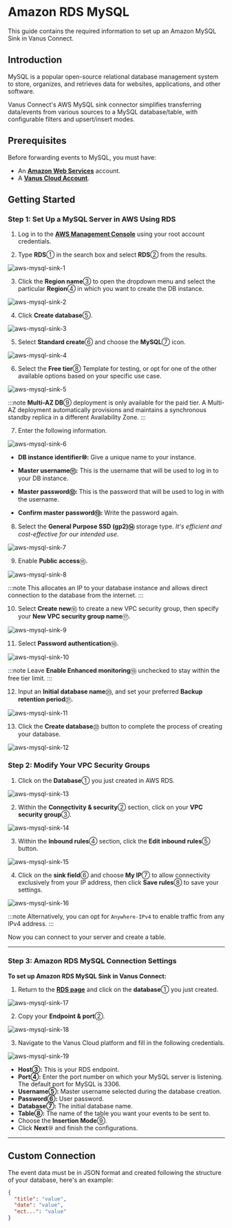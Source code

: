 # Amazon RDS MySQL

This guide contains the required information to set up an Amazon MySQL Sink in Vanus Connect.

## Introduction  

MySQL is a popular open-source relational database management system to store, organizes, and retrieves data for websites, applications, and other software.

Vanus Connect's AWS MySQL sink connector simplifies transferring data/events from various sources to a MySQL database/table, with configurable filters and upsert/insert modes.

## Prerequisites

Before forwarding events to MySQL, you must have:

- An [**Amazon Web Services**](https://aws.amazon.com) account.
- A [**Vanus Cloud Account**](https://cloud.vanus.ai).

## Getting Started

### Step 1: Set Up a MySQL Server in AWS Using RDS

1. Log in to the [**AWS Management Console**](https://aws.amazon.com/) using your root account credentials.

2. Type **RDS**① in the search box and select **RDS**② from the results.

![aws-mysql-sink-1](images/aws-mysql-sink-1.webp)

3. Click the **Region name**③ to open the dropdown menu and select the particular **Region**④ in which you want to create the DB instance.

![aws-mysql-sink-2](images/aws-mysql-sink-2.webp)

4. Click **Create database**⑤.

![aws-mysql-sink-3](images/aws-mysql-sink-3.webp)

5. Select **Standard create**⑥ and choose the **MySQL**⑦ icon.

![aws-mysql-sink-4](images/aws-mysql-sink-4.webp)

6. Select the **Free tier**⑧ Template for testing, or opt for one of the other available options based on your specific use case.

![aws-mysql-sink-5](images/aws-mysql-sink-5.webp)

:::note
**Multi-AZ DB**⑨ deployment is only available for the paid tier. A Multi-AZ deployment automatically provisions and maintains a synchronous standby replica in a different Availability Zone.
:::

7. Enter the following information.

![aws-mysql-sink-6](images/aws-mysql-sink-6.webp)

- **DB instance identifier⑩:** Give a unique name to your instance.

- **Master username⑪:** This is the username that will be used to log in to your DB instance.

- **Master password⑫:** This is the password that will be used to log in with the username.

- **Confirm master password⑬:** Write the password again.

8. Select the **General Purpose SSD (gp2)⑭** storage type. *It's efficient and cost-effective for our intended use*.

![aws-mysql-sink-7](images/aws-mysql-sink-7.webp)

9. Enable **Public access**⑮.

![aws-mysql-sink-8](images/aws-mysql-sink-8.webp)

:::note
This allocates an IP to your database instance and allows direct connection to the database from the internet.
:::

10. Select **Create new**⑯ to create a new VPC security group, then specify your **New VPC security group name**⑰.

![aws-mysql-sink-9](images/aws-mysql-sink-9.webp)

11. Select **Password authentication**⑱.

![aws-mysql-sink-10](images/aws-mysql-sink-10.webp)

:::note
Leave **Enable Enhanced monitoring**⑲ unchecked to stay within the free tier limit.
:::

12. Input an **Initial database name**⑳, and set your preferred **Backup retention period**㉑.

![aws-mysql-sink-11](images/aws-mysql-sink-11.webp)

13. Click the **Create database**㉒ button to complete the process of creating your database.

![aws-mysql-sink-12](images/aws-mysql-sink-12.webp)

### Step 2: Modify Your VPC Security Groups

1. Click on the **Database**① you just created in AWS RDS.

![aws-mysql-sink-13](images/aws-mysql-sink-13.webp)

2. Within the **Connectivity & security**② section, click on your **VPC security group**③.

![aws-mysql-sink-14](images/aws-mysql-sink-14.webp)

3. Within the **Inbound rules**④ section, click the **Edit inbound rules**⑤ button.

![aws-mysql-sink-15](images/aws-mysql-sink-15.webp)

4. Click on the **sink field**⑥ and choose **My IP**⑦ to allow connectivity exclusively from your IP address, then click **Save rules**⑧ to save your settings.

![aws-mysql-sink-16](images/aws-mysql-sink-16.webp)

:::note
Alternatively, you can opt for `Anywhere-IPv4` to enable traffic from any IPv4 address.
:::

Now you can connect to your server and create a table.

---

### Step 3: Amazon RDS MySQL Connection Settings

**To set up Amazon RDS MySQL Sink in Vanus Connect:**

1. Return to the [**RDS page**](https://console.aws.amazon.com/rds/) and click on the **database**① you just created.

![aws-mysql-sink-17](images/aws-mysql-sink-17.webp)

2. Copy your **Endpoint & port**②.

![aws-mysql-sink-18](images/aws-mysql-sink-18.webp)

3. Navigate to the Vanus Cloud platform and fill in the following credentials.

![aws-mysql-sink-19](images/aws-mysql-sink-19.webp)

- **Host③:** This is your RDS endpoint.
- **Port④:** Enter the port number on which your MySQL server is listening. The default port for MySQL is 3306.
- **Username⑤:** Master username selected during the database creation.
- **Password⑥:** User password.
- **Database⑦:** The initial database name.
- **Table⑧:** The name of the table you want your events to be sent to.
- Choose the **Insertion Mode**⑨.
- Click **Next**⑩ and finish the configurations.

---

## Custom Connection

The event data must be in JSON format and created following the structure of your database, here's an example:

```json
{
  "title": "value",
  "date": "value",
  "ect...": "value"
}
```
